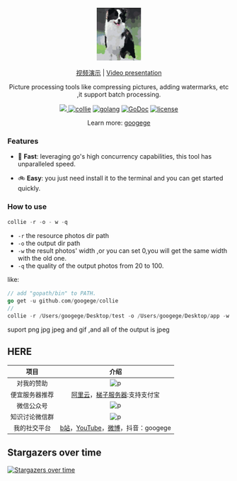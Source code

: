 <p align="center">
  <a href="https://github.com/googege/collie">
    <img width="20%" alt="github.com/googege/collie" src="./logo.jpg">
  </a>
</p>
<p align="center">
<a href="https://www.bilibili.com/video/BV1za4y1e7U9/">视频演示</a> | 
<a href="https://www.youtube.com/watch?v=3nDGifbqdug">Video presentation</a>
</p>
<p align="center">
    Picture processing tools like compressing pictures, adding watermarks, etc ,it support batch processing.
</p>

<p align="center">
    <a href="https://travis-ci.com/googege/collie.svg?branch=master">
    <img src="https://travis-ci.com/googege/collie.svg?branch=master"/>
    </a>
  <a href="https://goreportcard.com/report/github.com/googege/collie"><img alt="collie" src="https://goreportcard.com/badge/github.com/googege/collie"></a>
  <a href="https://golang.org"><img alt="golang" src="https://img.shields.io/badge/awesome-golang-blue.svg"></a>
  <a href="https://pkg.go.dev/search?q=googege" rel="nofollow"><img src="https://camo.githubusercontent.com/a9a286d43bdfff9fb41b88b25b35ea8edd2634fc/68747470733a2f2f676f646f632e6f72672f6769746875622e636f6d2f646572656b7061726b65722f64656c76653f7374617475732e737667" alt="GoDoc" data-canonical-src="https://godoc.org/github.com/derekparker/delve?status.svg" style="max-width:100%;"></a>
  <a href="https://raw.githubusercontent.com/googege/collie/master/LICENSE" rel="nofollow"><img src="https://img.shields.io/badge/license-BSD 3 Clause-blue.svg" alt="license" data-canonical-src="https://img.shields.io/badge/license-BDS3-blue.svg" style="max-width:100%;"></a>
</p> 

<p align="center">
    Learn more: <a href="https://github.com/googege" target="_blank">googege</a>
</p>

### Features
- 🚄 **Fast**: leveraging go's high concurrency capabilities, this tool has unparalleled speed.

- 🚲 **Easy**: you just need install it to the terminal and you can get started quickly.
### How to use
```go
collie -r -o - w -q
```
- `-r` the resource photos dir path
- `-o` the output dir path
- `-w` the result photos' width ,or you can set 0,you will get the same width with the old one.
- `-q` the quality of the output photos from 20 to 100.

like:

```go
// add "gopath/bin" to PATH. 
go get -u github.com/googege/collie 
//
collie -r /Users/googege/Desktop/test -o /Users/googege/Desktop/app -w 0 -q 80
```
suport png jpg jpeg and gif ,and all of the output is jpeg
## HERE

|项目|介绍|
|:---:|:---:|
|对我的赞助|![p](https://raw.githubusercontent.com/basicExploration/Demos/master/donate.png)|
|便宜服务器推荐|[阿里云](https://www.aliyun.com/minisite/goods?userCode=ol87kpmz)，[梯子服务器](https://app.cloudcone.com/?ref=2525):支持支付宝|
|微信公众号|![p](https://raw.githubusercontent.com/basicExploration/Demos/master/pluspro.png)|
|知识讨论微信群|![p](https://raw.githubusercontent.com/basicExploration/Demos/master/joinMyGroup.png)|
|我的社交平台|[b站](https://space.bilibili.com/23170151)，[YouTube](https://www.youtube.com/channel/UCM_-pFgD_HZDGD0yxfzguRQ?view_as=subscriber)，[微博](https://weibo.com/imgoogege)，抖音：googege|

## Stargazers over time

[![Stargazers over time](https://starchart.cc/googege/collie.svg)](https://starchart.cc/googege/collie)






